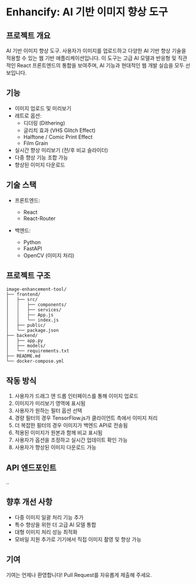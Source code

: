 # Enhancify: AI 기반 이미지 향상 도구

## 프로젝트 개요

AI 기반 이미지 향상 도구.
사용자가 이미지를 업로드하고 다양한 AI 기반 향상 기술을 적용할 수 있는 웹 기반 애플리케이션입니다.
이 도구는 고급 AI 모델과 반응형 및 직관적인 React 프론트엔드의 통합을 보여주며, AI 기능과 현대적인 웹 개발 실습을 모두 선보입니다.

## 기능

- 이미지 업로드 및 미리보기
- 레트로 옵션:
  - 디더링 (Dithering)
  - 글리치 효과 (VHS Glitch Effect)
  - Halftone / Comic Print Effect
  - Film Grain
- 실시간 향상 미리보기 (전/후 비교 슬라이더)
- 다중 향상 기능 조합 가능
- 향상된 이미지 다운로드

## 기술 스택

- 프론트엔드:
  - React
  - React-Router

- 백엔드:
  - Python
  - FastAPI
  - OpenCV (이미지 처리)

## 프로젝트 구조

```text
image-enhancement-tool/
├── frontend/
│   ├── src/
│   │   ├── components/
│   │   ├── services/
│   │   ├── App.js
│   │   └── index.js
│   ├── public/
│   └── package.json
├── backend/
│   ├── app.py
│   ├── models/
│   └── requirements.txt
├── README.md
└── docker-compose.yml
```

## 작동 방식

1. 사용자가 드래그 앤 드롭 인터페이스를 통해 이미지 업로드
2. 이미지가 미리보기 영역에 표시됨
3. 사용자가 원하는 필터 옵션 선택
4. 경량 필터의 경우 TensorFlow.js가 클라이언트 측에서 이미지 처리
5. 더 복잡한 필터의 경우 이미지가 백엔드 API로 전송됨
6. 적용된 이미지가 원본과 함께 비교 표시됨
7. 사용자가 옵션을 조정하고 실시간 업데이트 확인 가능
8. 사용자가 향상된 이미지 다운로드 가능

## API 엔드포인트

..

## 향후 개선 사항

- 다중 이미지 일괄 처리 기능 추가
- 특수 향상을 위한 더 고급 AI 모델 통합
- 대형 이미지 처리 성능 최적화
- 모바일 지원 추가로 기기에서 직접 이미지 촬영 및 향상 가능

## 기여

기여는 언제나 환영합니다! Pull Request를 자유롭게 제출해 주세요.
